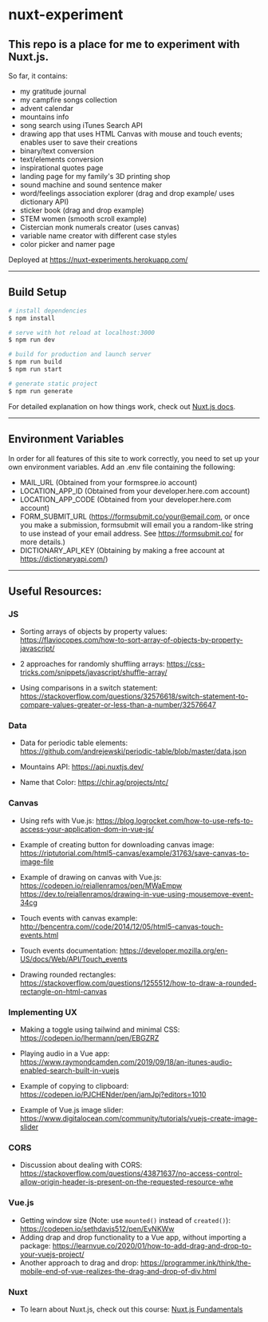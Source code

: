 # nuxt-experiment

## This repo is a place for me to experiment with Nuxt.js.

So far, it contains:

- my gratitude journal
- my campfire songs collection
- advent calendar
- mountains info
- song search using iTunes Search API
- drawing app that uses HTML Canvas with mouse and touch events; enables user to save their creations
- binary/text conversion
- text/elements conversion
- inspirational quotes page
- landing page for my family's 3D printing shop
- sound machine and sound sentence maker
- word/feelings association explorer (drag and drop example/ uses dictionary API)
- sticker book (drag and drop example)
- STEM women (smooth scroll example)
- Cistercian monk numerals creator (uses canvas)
- variable name creator with different case styles
- color picker and namer page

Deployed at https://nuxt-experiments.herokuapp.com/

---

## Build Setup

```bash
# install dependencies
$ npm install

# serve with hot reload at localhost:3000
$ npm run dev

# build for production and launch server
$ npm run build
$ npm run start

# generate static project
$ npm run generate
```

For detailed explanation on how things work, check out [Nuxt.js docs](https://nuxtjs.org).

---

## Environment Variables

In order for all features of this site to work correctly, you need to set up your own environment variables. Add an .env file containing the following:

- MAIL_URL (Obtained from your formspree.io account)
- LOCATION_APP_ID (Obtained from your developer.here.com account)
- LOCATION_APP_CODE (Obtained from your developer.here.com account)
- FORM_SUBMIT_URL (https://formsubmit.co/your@email.com, or once you make a submission, formsubmit will email you a random-like string to use instead of your email address. See https://formsubmit.co/ for more details.)
- DICTIONARY_API_KEY (Obtaining by making a free account at https://dictionaryapi.com/)

---

## Useful Resources:

### JS

- Sorting arrays of objects by property values: https://flaviocopes.com/how-to-sort-array-of-objects-by-property-javascript/

- 2 approaches for randomly shuffling arrays: https://css-tricks.com/snippets/javascript/shuffle-array/

- Using comparisons in a switch statement: https://stackoverflow.com/questions/32576618/switch-statement-to-compare-values-greater-or-less-than-a-number/32576647

### Data

- Data for periodic table elements: https://github.com/andrejewski/periodic-table/blob/master/data.json

- Mountains API: https://api.nuxtjs.dev/

- Name that Color: https://chir.ag/projects/ntc/

### Canvas

- Using refs with Vue.js: https://blog.logrocket.com/how-to-use-refs-to-access-your-application-dom-in-vue-js/

- Example of creating button for downloading canvas image: https://riptutorial.com/html5-canvas/example/31763/save-canvas-to-image-file

- Example of drawing on canvas with Vue.js: https://codepen.io/reiallenramos/pen/MWaEmpw https://dev.to/reiallenramos/drawing-in-vue-using-mousemove-event-34cg

- Touch events with canvas example: http://bencentra.com//code/2014/12/05/html5-canvas-touch-events.html

- Touch events documentation: https://developer.mozilla.org/en-US/docs/Web/API/Touch_events

- Drawing rounded rectangles: https://stackoverflow.com/questions/1255512/how-to-draw-a-rounded-rectangle-on-html-canvas

### Implementing UX

- Making a toggle using tailwind and minimal CSS: https://codepen.io/lhermann/pen/EBGZRZ

- Playing audio in a Vue app: https://www.raymondcamden.com/2019/09/18/an-itunes-audio-enabled-search-built-in-vuejs

- Example of copying to clipboard: https://codepen.io/PJCHENder/pen/jamJpj?editors=1010

- Example of Vue.js image slider: https://www.digitalocean.com/community/tutorials/vuejs-create-image-slider

### CORS

- Discussion about dealing with CORS: https://stackoverflow.com/questions/43871637/no-access-control-allow-origin-header-is-present-on-the-requested-resource-whe

### Vue.js

- Getting window size (Note: use `mounted()` instead of `created()`): https://codepen.io/sethdavis512/pen/EvNKWw
- Adding drap and drop functionality to a Vue app, without importing a package: https://learnvue.co/2020/01/how-to-add-drag-and-drop-to-your-vuejs-project/
- Another approach to drag and drop: https://programmer.ink/think/the-mobile-end-of-vue-realizes-the-drag-and-drop-of-div.html

### Nuxt

- To learn about Nuxt.js, check out this course: [Nuxt.js Fundamentals](https://vueschool.io/courses/nuxtjs-fundamentals)
